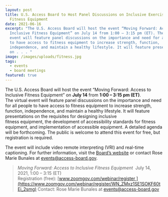 ```yaml
---
layout: post
title: U.S. Access Board to Host Panel Discussions on Inclusive Exercise and
  Fitness Equipment
date: 2021-06-16
excerpt: "The U.S. Access Board will host the event “Moving Forward: Access to
  Inclusive Fitness Equipment” on July 14 from 1:00 – 3:15 pm (ET). The virtual
  event will feature panel discussions on the importance and need for all people
  to have access to fitness equipment to increase strength, function,
  independence, and maintain a healthy lifestyle. It will feature presentations
  on . . . "
image: /images/uploads/fitness.jpg
tags:
  - events
  - board meetings
featured: true
---
```

The U.S. Access Board will host the event “Moving Forward: Access to Inclusive Fitness Equipment” on **July 14** from **1:00 – 3:15 pm (ET)**. The virtual event will feature panel discussions on the importance and need for all people to have access to fitness equipment to increase strength, function, independence, and maintain a healthy lifestyle. It will feature presentations on the requisites for designing inclusive fitness equipment, the development of accessibility standards for fitness equipment, and implementation of accessible equipment. A detailed agenda will be forthcoming. The public is welcome to attend this event for free, but registration is required. 

The event will include video remote interpreting (VRI) and real-time captioning. For further information, visit the [Board’s website](https://www.access-board.gov/about/meetings.html) or contact Rose Marie Bunales at [events@access-board.gov](mailto:events@access-board.gov). 

> *Moving Forward: Access to Inclusive Fitness Equipment* 
> July 14, 2021, 1:00 – 3:15 (ET) \
> Registration (free): [www.zoomgov.com/webinar/register ](https://www.zoomgov.com/webinar/register/WN_ZMxz1SE1SOKF60tEi_2smg)
> Contact: Rose Marie Bunales at [events@access-board.gov](mailto:events@access-board.gov)
